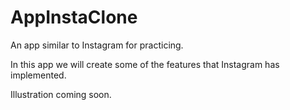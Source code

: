 # AppInstaClone
 An app similar to Instagram for practicing.

In this app we will create some of the features that Instagram has implemented.

Illustration coming soon.
